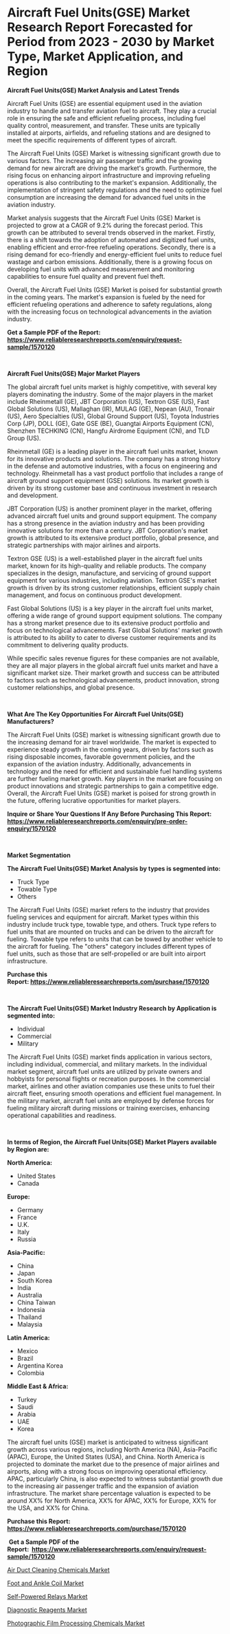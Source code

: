 <p><h1>Aircraft Fuel Units(GSE) Market Research Report Forecasted for Period from 2023 -  2030 by Market Type, Market Application, and Region</h1></p><p><strong>Aircraft Fuel Units(GSE) Market Analysis and Latest Trends</strong></p>
<p><p>Aircraft Fuel Units (GSE) are essential equipment used in the aviation industry to handle and transfer aviation fuel to aircraft. They play a crucial role in ensuring the safe and efficient refueling process, including fuel quality control, measurement, and transfer. These units are typically installed at airports, airfields, and refueling stations and are designed to meet the specific requirements of different types of aircraft.</p><p>The Aircraft Fuel Units (GSE) Market is witnessing significant growth due to various factors. The increasing air passenger traffic and the growing demand for new aircraft are driving the market's growth. Furthermore, the rising focus on enhancing airport infrastructure and improving refueling operations is also contributing to the market's expansion. Additionally, the implementation of stringent safety regulations and the need to optimize fuel consumption are increasing the demand for advanced fuel units in the aviation industry.</p><p>Market analysis suggests that the Aircraft Fuel Units (GSE) Market is projected to grow at a CAGR of 9.2% during the forecast period. This growth can be attributed to several trends observed in the market. Firstly, there is a shift towards the adoption of automated and digitized fuel units, enabling efficient and error-free refueling operations. Secondly, there is a rising demand for eco-friendly and energy-efficient fuel units to reduce fuel wastage and carbon emissions. Additionally, there is a growing focus on developing fuel units with advanced measurement and monitoring capabilities to ensure fuel quality and prevent fuel theft.</p><p>Overall, the Aircraft Fuel Units (GSE) Market is poised for substantial growth in the coming years. The market's expansion is fueled by the need for efficient refueling operations and adherence to safety regulations, along with the increasing focus on technological advancements in the aviation industry.</p></p>
<p><strong>Get a Sample PDF of the Report:&nbsp; <a href="https://www.reliableresearchreports.com/enquiry/request-sample/1570120">https://www.reliableresearchreports.com/enquiry/request-sample/1570120</a></strong></p>
<p>&nbsp;</p>
<p><strong>Aircraft Fuel Units(GSE) Major Market Players</strong></p>
<p><p>The global aircraft fuel units market is highly competitive, with several key players dominating the industry. Some of the major players in the market include Rheinmetall (GE), JBT Corporation (US), Textron GSE (US), Fast Global Solutions (US), Mallaghan (IR), MULAG (GE), Nepean (AU), Tronair (US), Aero Specialties (US), Global Ground Support (US), Toyota Industries Corp (JP), DOLL (GE), Gate GSE (BE), Guangtai Airports Equipment (CN), Shenzhen TECHKING (CN), Hangfu Airdrome Equipment (CN), and TLD Group (US).</p><p>Rheinmetall (GE) is a leading player in the aircraft fuel units market, known for its innovative products and solutions. The company has a strong history in the defense and automotive industries, with a focus on engineering and technology. Rheinmetall has a vast product portfolio that includes a range of aircraft ground support equipment (GSE) solutions. Its market growth is driven by its strong customer base and continuous investment in research and development.</p><p>JBT Corporation (US) is another prominent player in the market, offering advanced aircraft fuel units and ground support equipment. The company has a strong presence in the aviation industry and has been providing innovative solutions for more than a century. JBT Corporation's market growth is attributed to its extensive product portfolio, global presence, and strategic partnerships with major airlines and airports.</p><p>Textron GSE (US) is a well-established player in the aircraft fuel units market, known for its high-quality and reliable products. The company specializes in the design, manufacture, and servicing of ground support equipment for various industries, including aviation. Textron GSE's market growth is driven by its strong customer relationships, efficient supply chain management, and focus on continuous product development.</p><p>Fast Global Solutions (US) is a key player in the aircraft fuel units market, offering a wide range of ground support equipment solutions. The company has a strong market presence due to its extensive product portfolio and focus on technological advancements. Fast Global Solutions' market growth is attributed to its ability to cater to diverse customer requirements and its commitment to delivering quality products.</p><p>While specific sales revenue figures for these companies are not available, they are all major players in the global aircraft fuel units market and have a significant market size. Their market growth and success can be attributed to factors such as technological advancements, product innovation, strong customer relationships, and global presence.</p></p>
<p>&nbsp;</p>
<p><strong>What Are The Key Opportunities For Aircraft Fuel Units(GSE) Manufacturers?</strong></p>
<p><p>The Aircraft Fuel Units (GSE) market is witnessing significant growth due to the increasing demand for air travel worldwide. The market is expected to experience steady growth in the coming years, driven by factors such as rising disposable incomes, favorable government policies, and the expansion of the aviation industry. Additionally, advancements in technology and the need for efficient and sustainable fuel handling systems are further fueling market growth. Key players in the market are focusing on product innovations and strategic partnerships to gain a competitive edge. Overall, the Aircraft Fuel Units (GSE) market is poised for strong growth in the future, offering lucrative opportunities for market players.</p></p>
<p><strong>Inquire or Share Your Questions If Any Before Purchasing This Report: <a href="https://www.reliableresearchreports.com/enquiry/pre-order-enquiry/1570120">https://www.reliableresearchreports.com/enquiry/pre-order-enquiry/1570120</a></strong></p>
<p>&nbsp;</p>
<p><strong>Market Segmentation</strong></p>
<p><strong>The Aircraft Fuel Units(GSE) Market Analysis by types is segmented into:</strong></p>
<p><ul><li>Truck Type</li><li>Towable Type</li><li>Others</li></ul></p>
<p><p>The Aircraft Fuel Units (GSE) market refers to the industry that provides fueling services and equipment for aircraft. Market types within this industry include truck type, towable type, and others. Truck type refers to fuel units that are mounted on trucks and can be driven to the aircraft for fueling. Towable type refers to units that can be towed by another vehicle to the aircraft for fueling. The "others" category includes different types of fuel units, such as those that are self-propelled or are built into airport infrastructure.</p></p>
<p><strong>Purchase this Report:&nbsp;<a href="https://www.reliableresearchreports.com/purchase/1570120">https://www.reliableresearchreports.com/purchase/1570120</a></strong></p>
<p>&nbsp;</p>
<p><strong>The Aircraft Fuel Units(GSE) Market Industry Research by Application is segmented into:</strong></p>
<p><ul><li>Individual</li><li>Commercial</li><li>Military</li></ul></p>
<p><p>The Aircraft Fuel Units (GSE) market finds application in various sectors, including individual, commercial, and military markets. In the individual market segment, aircraft fuel units are utilized by private owners and hobbyists for personal flights or recreation purposes. In the commercial market, airlines and other aviation companies use these units to fuel their aircraft fleet, ensuring smooth operations and efficient fuel management. In the military market, aircraft fuel units are employed by defense forces for fueling military aircraft during missions or training exercises, enhancing operational capabilities and readiness.</p></p>
<p>&nbsp;</p>
<p><strong>In terms of Region, the Aircraft Fuel Units(GSE) Market Players available by Region are:</strong></p>
<p>
    <p> <strong> North America: </strong>
        <ul>
            <li>United States</li>
            <li>Canada</li>
        </ul>
        </p> 
    <p> <strong> Europe: </strong>
        <ul>
            <li>Germany</li>
            <li>France</li>
            <li>U.K.</li>
            <li>Italy</li>
            <li>Russia</li>
        </ul>
        </p> 
    <p> <strong> Asia-Pacific: </strong>
        <ul>
            <li>China</li>
            <li>Japan</li>
            <li>South Korea</li>
            <li>India</li>
            <li>Australia</li>
            <li>China Taiwan</li>
            <li>Indonesia</li>
            <li>Thailand</li>
            <li>Malaysia</li>
        </ul>
        </p> 
    <p> <strong> Latin America: </strong>
        <ul>
            <li>Mexico</li>
            <li>Brazil</li>
            <li>Argentina Korea</li>
            <li>Colombia</li>
        </ul>
        </p> 
    <p> <strong> Middle East & Africa: </strong>
        <ul>
            <li>Turkey</li>
            <li>Saudi</li>
            <li>Arabia</li>
            <li>UAE</li>
            <li>Korea</li>
        </ul>
    </p>
    </p>
<p><p>The aircraft fuel units (GSE) market is anticipated to witness significant growth across various regions, including North America (NA), Asia-Pacific (APAC), Europe, the United States (USA), and China. North America is projected to dominate the market due to the presence of major airlines and airports, along with a strong focus on improving operational efficiency. APAC, particularly China, is also expected to witness substantial growth due to the increasing air passenger traffic and the expansion of aviation infrastructure. The market share percentage valuation is expected to be around XX% for North America, XX% for APAC, XX% for Europe, XX% for the USA, and XX% for China.</p></p>
<p><strong>Purchase this Report: <a href="https://www.reliableresearchreports.com/purchase/1570120">https://www.reliableresearchreports.com/purchase/1570120</a></strong></p>
<p>&nbsp;<strong>Get a Sample PDF of the Report:&nbsp;&nbsp;<a href="https://www.reliableresearchreports.com/enquiry/request-sample/1570120">https://www.reliableresearchreports.com/enquiry/request-sample/1570120</a></strong></p>
<p><strong></strong></p>
<p><p><a href="https://github.com/mabutironaldo/Market-Research-Report-List-1/blob/main/air-duct-cleaning-chemicals-market.md">Air Duct Cleaning Chemicals Market</a></p><p><a href="https://www.linkedin.com/pulse/foot-ankle-coil-market-size-2023-2030-global-industrial-oi7hc/">Foot and Ankle Coil Market</a></p><p><a href="https://medium.com/@prachi.reportprime/self-powered-relays-market-exploring-market-share-market-trends-and-future-growth-660fc356057a">Self-Powered Relays Market</a></p><p><a href="https://medium.com/@chiragreportprime/analyzing-diagnostic-reagents-market-global-industry-perspective-and-forecast-2023-to-2030-5d2ddc42a056">Diagnostic Reagents Market</a></p><p><a href="https://github.com/lbird53714/Market-Research-Report-List-1/blob/main/photographic-film-processing-chemicals-market.md">Photographic Film Processing Chemicals Market</a></p></p>